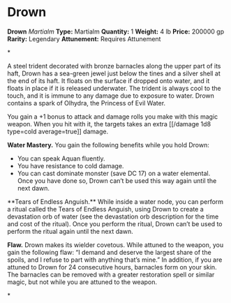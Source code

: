 # Drown

**Drown**
_Martialm_
**Type:** Martialm
**Quantity:** 1
**Weight:** 4 lb
**Price:** 200000 gp
**Rarity:** Legendary
**Attunement:** Requires Attunement

*<p>A steel trident decorated with bronze barnacles along the upper part of its haft, Drown has a sea-green jewel just below the tines and a silver shell at the end of its haft. It floats on the surface if dropped onto water, and it floats in place if it is released underwater. The trident is always cool to the touch, and it is immune to any damage due to exposure to water. Drown contains a spark of Olhydra, the Princess of Evil Water.

You gain a +1 bonus to attack and damage rolls you make with this magic weapon. When you hit with it, the targets takes an extra  [[/damage 1d8 type=cold average=true]] damage.

**Water Mastery.** You gain the following benefits while you hold Drown:</p>
* You can speak Aquan fluently.
* You have resistance to cold damage.
* You can cast dominate monster (save DC 17) on a water elemental. Once you have done so, Drown can’t be used this way again until the next dawn.

<p>**Tears of Endless Anguish.** While inside a water node, you can perform a ritual called the Tears of Endless Anguish, using Drown to create a devastation orb of water (see the devastation orb description for the time and cost of the ritual). Once you perform the ritual, Drown can’t be used to perform the ritual again until the next dawn.

**Flaw.** Drown makes its wielder covetous. While attuned to the weapon, you gain the following flaw: “I demand and deserve the largest share of the spoils, and I refuse to part with anything that’s mine.” In addition, if you are attuned to Drown for 24 consecutive hours, barnacles form on your skin. The barnacles can be removed with a greater restoration spell or similar magic, but not while you are attuned to the weapon.</p>*